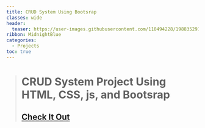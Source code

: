 ```yaml
---
title: CRUD System Using Bootsrap
classes: wide
header:
  teaser: https://user-images.githubusercontent.com/110494228/198835291-118d2876-6d33-45db-9b8a-71515879ce2b.jpeg
ribbon: MidnightBlue
categories:
  - Projects
toc: true
---
```


> # CRUD System Project Using HTML, CSS, js, and Bootsrap 
> ## [Check It Out](https://mohamedadel6.github.io/GRUID/)
